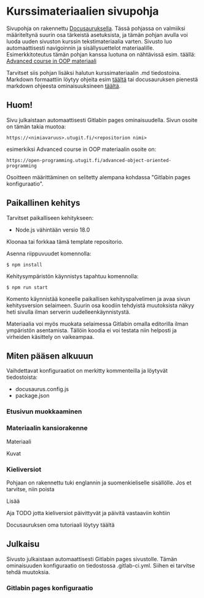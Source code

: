 # Kurssimateriaalien sivupohja

Sivupohja on rakennettu [Docusauruksella](https://docusaurus.io/). Tässä pohjassa on valmiiksi määriteltynä suurin osa tärkeistä asetuksista, ja tämän pohjan avulla voi luoda uuden sivuston kurssin tekstimateriaalia varten. Sivusto luo automaattisesti navigoinnin ja sisällysuettelot materiaalille. Esimerkkitoteutus tämän pohjan kanssa luotuna on nähtävissä esim. täällä: [Advanced course in OOP materiaali](https://open-programming.utugit.fi/advanced-object-oriented-programming)

Tarvitset siis pohjan lisäksi halutun kurssimateriaalin .md tiedostoina. Markdown formaattiin löytyy ohjeita esim [täältä](https://www.markdownguide.org/) tai docusauruksen pienestä markdown ohjeesta ominaisuuksineen [täältä](https://docusaurus.io/docs/markdown-features).

## Huom!
Sivu julkaistaan automaattisesti Gitlabin pages ominaisuudella. Sivun osoite on tämän takia muotoa: 

`https://<nimiavaruus>.utugit.fi/<repositorion nimi>` 

esimerkiksi Advanced course in OOP materiaalin osoite on: 

`https://open-programming.utugit.fi/advanced-object-oriented-programming`

Osoitteen määrittäminen on selitetty alempana kohdassa "Gitlabin pages konfiguraatio".

## Paikallinen kehitys

Tarvitset paikalliseen kehitykseen: 
- Node.js vähintään versio 18.0

Kloonaa tai forkkaa tämä template repositorio.

Asenna riippuvuudet komennolla:

```
$ npm install
```

Kehitysympäristön käynnistys tapahtuu komennolla:

```
$ npm run start
```

Komento käynnistää koneelle paikallisen kehityspalvelimen ja avaa sivun kehitysversion selaimeen. Suurin osa koodiin tehdyistä muutoksista näkyy heti sivulla ilman serverin uudelleenkäynnistystä.

Materiaalia voi myös muokata selaimessa Gitlabin omalla editorilla ilman ympäristön asentamista. Tällöin koodia ei voi testata niin helposti ja virheiden käsittely on vaikeampaa.

## Miten pääsen alkuuun

Vaihdettavat konfiguraatiot on merkitty kommenteilla ja löytyvät tiedostoista:

- docusaurus.config.js
- package.json

### Etusivun muokkaaminen

### Materiaalin kansiorakenne

Materiaali

Kuvat

### Kieliversiot

Pohjaan on rakennettu tuki englannin ja suomenkieliselle sisällölle.
Jos et tarvitse, niin poista 

Lisää

Aja TODO jotta kieliversiot päivittyvät ja päivitä vastaaviin kohtiin 


Docusauruksen oma tutoriaali löytyy täältä 

## Julkaisu

Sivusto julkaistaan automaattisesti Gitlabin pages sivustolle. Tämän ominaisuuden konfiguraatio on tiedostossa .gitlab-ci.yml. Siihen ei tarvitse tehdä muutoksia.

### Gitlabin pages konfiguraatio



